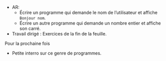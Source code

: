 * AR:
  * Écrire un programme qui demande le nom de l’utilisateur et affiche  
    `Bonjour nom`.
  * Écrire un autre programme qui demande un nombre entier et affiche son carré.
* Travail dirigé : Exercices de la fin de la feuille.

Pour la prochaine fois

* Petite interro sur ce genre de programmes.
